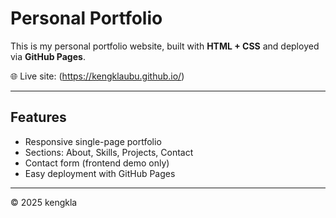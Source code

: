 # Personal Portfolio

This is my personal portfolio website, built with **HTML + CSS** and deployed via **GitHub Pages**.

🌐 Live site: (https://kengklaubu.github.io/)

---

## Features
- Responsive single-page portfolio
- Sections: About, Skills, Projects, Contact
- Contact form (frontend demo only)
- Easy deployment with GitHub Pages

---

© 2025 kengkla
